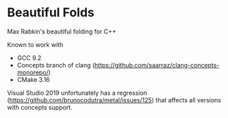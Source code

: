 # Beautiful Folds
Max Rabkin's beautiful folding for C++

Known to work with
  - GCC 9.2
  - Concepts branch of clang
    (https://github.com/saarraz/clang-concepts-monorepo/)
  - CMake 3.16

Visual Studio 2019 unfortunately has a regression
(https://github.com/brunocodutra/metal/issues/125) that affects all versions
with concepts support.
